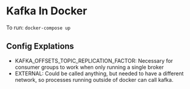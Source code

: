 # Kafka In Docker

To run: `docker-compose up`

## Config Explations
- KAFKA_OFFSETS_TOPIC_REPLICATION_FACTOR: Necessary for consumer groups to work when only running a single broker
- EXTERNAL: Could be called anything, but needed to have a different network, so processes running outside of docker can call kafka.